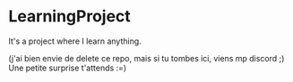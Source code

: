 # LearningProject
It's a project where I learn anything.

(j'ai bien envie de delete ce repo, mais si tu tombes ici, viens mp discord ;) Une petite surprise t'attends :=)
